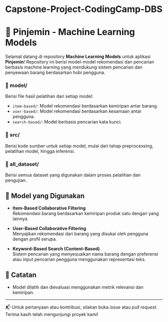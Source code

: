 # Capstone-Project-CodingCamp-DBS
# 🤖 Pinjemin - Machine Learning Models

Selamat datang di repository **Machine Learning Models** untuk aplikasi **Pinjemin**! Repository ini berisi model-model rekomendasi dan pencarian berbasis machine learning yang mendukung sistem pencarian dan penyewaan barang berdasarkan hobi pengguna.

### 📁 model/
Berisi file hasil pelatihan dari setiap model:

- `item-based/`: Model rekomendasi berdasarkan kemiripan antar barang.
- `user-based/`: Model rekomendasi berdasarkan kesamaan antar pengguna.
- `search-based/`: Model berbasis pencarian kata kunci.

### 📁 src/
Berisi kode sumber untuk setiap model, mulai dari tahap preprocessing, pelatihan model, hingga inferensi.

### 📁 all_dataset/
Berisi semua dataset yang digunakan dalam proses pelatihan dan pengujian.

## 🧠 Model yang Digunakan

- **Item-Based Collaborative Filtering**  
  Rekomendasi barang berdasarkan kemiripan produk satu dengan yang lainnya.

- **User-Based Collaborative Filtering**  
  Menyajikan rekomendasi dari barang yang disukai oleh pengguna dengan profil serupa.

- **Keyword-Based Search (Content-Based)**  
  Sistem pencarian yang menyesuaikan nama barang dengan preferensi atau input pencarian pengguna menggunakan representasi teks.

## 📌 Catatan

- Model dilatih dan dievaluasi menggunakan metrik relevansi dan kemiripan.

---

📬 Untuk pertanyaan atau kontribusi, silakan buka *issue* atau *pull request*.  
Terima kasih telah mengunjungi proyek kami!

